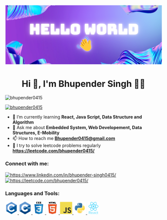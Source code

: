 <h1 align="center">
 <img src="banner.png" />
</h1>
<h1 align="center">Hi 👋, I'm Bhupender Singh 🧑‍💻</h1>

<p align="left"> <img src="https://komarev.com/ghpvc/?username=bhupender0415&label=Profile%20views&color=0e75b6&style=flat" alt="bhupender0415" /> </p>

<p align="left"> <a href="https://github.com/ryo-ma/github-profile-trophy"><img src="https://github-profile-trophy.vercel.app/?username=bhupender0415" alt="bhupender0415" /></a> </p>

- 🌱 I’m currently learning **React, Java Script, Data Structure and Algorithm**
- 💬 Ask me about **Embedded System, Web Developement, Data Structures, E-Mobility**
- 📫 How to reach me **Bhupender0415@gmail.com**
- 📝 I try to solve leetcode problems regularly **https://leetcode.com/bhupender0415/**

<h3 align="left">Connect with me:</h3>
<p align="left">
<a href="https://www.linkedin.com/in/bhupender-singh0415/" target="blank"><img align="center" src="https://raw.githubusercontent.com/rahuldkjain/github-profile-readme-generator/master/src/images/icons/Social/linked-in-alt.svg" alt="https://www.linkedin.com/in/bhupender-singh0415/" height="30" width="40" /></a>
<a href="https://www.leetcode.com/https://leetcode.com/bhupender0415/" target="blank"><img align="center" src="https://raw.githubusercontent.com/rahuldkjain/github-profile-readme-generator/master/src/images/icons/Social/leet-code.svg" alt="https://leetcode.com/bhupender0415/" height="30" width="40" /></a>
</p>

<h3 align="left">Languages and Tools:</h3>
<p align="left"> <a href="https://www.cprogramming.com/" target="_blank" rel="noreferrer"> <img src="https://raw.githubusercontent.com/devicons/devicon/master/icons/c/c-original.svg" alt="c" width="40" height="40"/> </a> <a href="https://www.w3schools.com/cpp/" target="_blank" rel="noreferrer"> <img src="https://raw.githubusercontent.com/devicons/devicon/master/icons/cplusplus/cplusplus-original.svg" alt="cplusplus" width="40" height="40"/> </a> <a href="https://www.w3schools.com/css/" target="_blank" rel="noreferrer"> <img src="https://raw.githubusercontent.com/devicons/devicon/master/icons/css3/css3-original-wordmark.svg" alt="css3" width="40" height="40"/> </a> <a href="https://www.w3.org/html/" target="_blank" rel="noreferrer"> <img src="https://raw.githubusercontent.com/devicons/devicon/master/icons/html5/html5-original-wordmark.svg" alt="html5" width="40" height="40"/> </a> <a href="https://developer.mozilla.org/en-US/docs/Web/JavaScript" target="_blank" rel="noreferrer"> <img src="https://raw.githubusercontent.com/devicons/devicon/master/icons/javascript/javascript-original.svg" alt="javascript" width="40" height="40"/> </a> <a href="https://www.python.org" target="_blank" rel="noreferrer"> <img src="https://raw.githubusercontent.com/devicons/devicon/master/icons/python/python-original.svg" alt="python" width="40" height="40"/> </a> <a href="https://reactjs.org/" target="_blank" rel="noreferrer"> <img src="https://raw.githubusercontent.com/devicons/devicon/master/icons/react/react-original-wordmark.svg" alt="react" width="40" height="40"/> </a> </p>